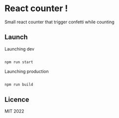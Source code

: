 # React counter !

Small react counter that trigger confetti while counting

## Launch 

Launching dev
```sh

npm run start

```

Launching production
```sh

npm run build

```

## Licence
MIT 2022
